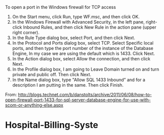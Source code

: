 To open a port in the Windows firewall for TCP access 

1. On the Start menu, click Run, type WF.msc, and then click OK. 
2. In the Windows Firewall with Advanced Security, in the left pane, right-click Inbound Rules, and then click New Rule in the action pane (upper right corner). 
3. In the Rule Type dialog box, select Port, and then click Next. 
4. In the Protocol and Ports dialog box, select TCP. Select Specific local ports, and then type the port number of the instance of the Database Engine, In my case we are using the default which is 1433. Click Next. 
5. In the Action dialog box, select Allow the connection, and then click Next. 
6. In the Profile dialog box, I am going to Leave Domain turned on and turn private and public off. Then click Next. 
7. In the Name dialog box, type "Allow SQL 1433 Inbound” and for a description I am putting in the same. Then click Finish.

From: http://blogs.technet.com/b/danstolts/archive/2011/06/08/how-to-open-firewall-port-1433-for-sql-server-database-engine-for-use-with-scom-or-anything-else.aspx

# Hospital-Billing-Syste
